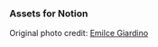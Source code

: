 ### Assets for Notion

Original photo credit: [Emilce Giardino](https://unsplash.com/photos/atp3R2m18lg)
